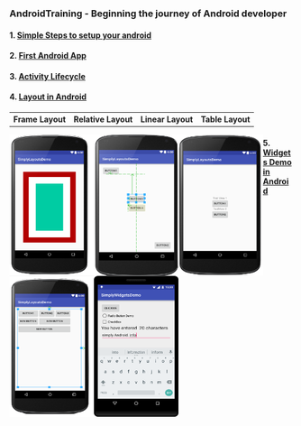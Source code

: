 ### AndroidTraining - Beginning the journey of Android developer
#### 1. [Simple Steps to setup your android](https://github.com/faheema/AndroidTutorial/wiki)
#### 2. [First Android App](https://github.com/faheema/AndroidTraining/tree/master/FirstApp)
#### 3. [Activity Lifecycle](https://github.com/faheema/SimplyAndroidTutorials/tree/master/SimpleActivityLifeCycle)
#### 4. [Layout in Android](https://github.com/faheema/SimplyAndroidTutorials/tree/master/SimplyLayoutsDemo)
<table border="0" align='center' >
<tr>
<th>Frame Layout</th><th>Relative Layout</th><th>Linear Layout </th><th>Table Layout </th>
</tr>
</table>
<a href="https://github.com/faheema/SimplyAndroidTutorials/tree/master/SimplyLayoutsDemo"><img src="https://github.com/faheema/images/blob/master/layout1.png" align="left" height="250" width="150" ></a>
<a href="https://github.com/faheema/SimplyAndroidTutorials/tree/master/SimplyLayoutsDemo"><img src="https://github.com/faheema/images/blob/master/layout2.png" align="left" height="250" width="150" ></a>
<a href="https://github.com/faheema/SimplyAndroidTutorials/tree/master/SimplyLayoutsDemo"><img src="https://github.com/faheema/images/blob/master/layout3.png" align="left" height="250" width="150" ></a>
<a href="https://github.com/faheema/SimplyAndroidTutorials/tree/master/SimplyLayoutsDemo"><img src="https://github.com/faheema/images/blob/master/layout4.png" align="left" height="250" width="150" ></a>

#### 5. [Widgets Demo in Android](https://github.com/faheema/SimplyAndroidTutorials/tree/master/SimplyWidgetsDemo)
<a href="https://github.com/faheema/SimplyAndroidTutorials/tree/master/SimplyWidgetsDemo"><img src="https://github.com/faheema/images/blob/master/widget.png" align="left" height="250" width="150" ></a>



